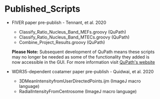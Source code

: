 # Published_Scripts

* FIVER paper pre-publish - Tennant, et al. 2020
  * Classify_Ratio_Nucleus_Band_MEFs.groovy (QuPath)
  * Classify_Ratio_Nucleus_Band_MTECs.groovy (QuPath)
  * Combine_Project_Results.groovy (QuPath)
  
  **Please Note:** Subsequent development of QuPath means these scripts may no longer be needed as some of the functionality they added is now accessible in the GUI. For more information visit [QuPath's website](qupath.github.io)

* WDR35-dependent coatamer paper pre-publish - Quidwai, et al. 2020
  * 3DMeanIntensityfromUserDirectedPoints.ijm (ImageJ macro language)
  * RadialIntensityFromCentrosome (ImageJ macro language)
